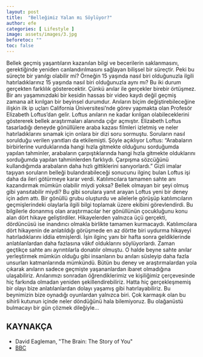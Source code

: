 ```yaml
---
layout: post
title:  "Belleğimiz Yalan mı Söylüyor?"
author: efe
categories: [ Lifestyle ]
image: assets/images/3.jpg
beforetoc: ""
toc: false
---
```

Bellek geçmiş yaşantıların kazanılan bilgi ve becerilerin saklanmasını, gerektiğinde yeniden canlandırılmasını sağlayan bilişsel bir süreçtir. Peki bu süreçte bir yanılgı olabilir mi? Örneğin 15 yaşında nasıl biri olduğunuzla ilgili hatırladıklarınız 15 yaşında nasıl biri olduğunuzla aynı mı? Bu iki durum gerçekten farklılık gösterecektir. Çünkü anılar ile gerçekler birebir örtüşmez. 
Bir anı yaşamınızdaki bir kesidin hassas bir video kaydı değil geçmiş zamana ait kırılgan bir beyinsel durumdur. Anıların biçim değiştirebileceğine ilişkin ilk ip uçları California 
Üniversitesi’nde görev yapmakta olan Profesör Elizabeth Loftus’dan gelir. Loftus anıların ne kadar kırılgan olabileceklerini göstererek bellek araştırmaları alanında çığır açmıştır. Elizabeth Loftus tasarladığı deneyde gönüllülere araba kazası filmleri izletmiş ve neler hatırladıklarını sınamak için onlara bir dizi soru sormuştu. Soruların nasıl sorulduğu verilen yanıtları da etkilemişti. Şöyle açıklıyor Loftus: “Arabaların birbirlerine vurduklarında hangi hızla gitmekte olduğunu sorduğumda yapılan tahminler, arabaların çarpıştıklarında hangi hızla gitmekte olduklarını sorduğumda yapılan tahminlerden farklıydı. Çarpışma sözcüğünü kullandığımda arabaların daha hızlı gittiklerini sanıyorlardı.” 
Gizli imalar taşıyan soruların belleği bulandırabileceği sonucunu ilginç bulan Loftus işi daha da ileri götürmeye karar verdi. Katılımcılara tamamen sahte anı kazandırmak mümkün olabilir miydi yoksa? Bellek olmayan bir şeyi olmuş gibi yansıtabilir miydi? Bu gibi sorulara yanıt arayan Loftus yeni bir deney için adım attı. Bir gönüllü grubu oluşturdu ve ailelerle görüşüp katılımcıların geçmişlerindeki olaylarla ilgili bilgi toplamak üzere ekibini görevlendirdi. Bu bilgilerle donanmış olan araştırmacılar her gönüllünün çocukluğunu konu alan dört hikaye geliştirdiler. Hikayelerden yalnızca üçü gerçekti, dördüncüsü ise inandırıcı olmakla birlikte tamamen kurmacaydı. Katılımcılara dört hikayenin de anlatıldığı görüşmede en az dörtte biri uydurma hikayeyi hatırladıklarını iddia etmişlerdi. İşin ilginç yanı bir hafta sonra geldiklerinde anlatılanlardan daha fazlasına vâkıf olduklarını söylüyorlardı. Zaman geçtikçe sahte anı ayrıntılarla donatılır olmuştu. O halde beyne sahte anılar yerleştirmek mümkün olduğu gibi insanların bu anıları süsleyip daha fazla unsurları katmanlarında mümkündü. 
Bütün bu deney ve araştırmalardan yola çıkarak anıların sadece geçmişte yaşananlardan ibaret olmadığına ulaşabiliriz. Anılarımızı sonradan öğrendiklerimiz ve kişiliğimiz çerçevesinde hiç farkında olmadan yeniden şekillendirebiliriz. Hatta hiç gerçekleşmemiş bir olayı bize anlatılanlardan dolayı yaşamış gibi hatırlayabiliriz. Bu beynimizin bize oynadığı oyunlardan yalnızca biri. Çok karmaşık olan bu sihirli kutunun içinde neler döndüğünü hala bilemiyoruz. Bu olağanüstü bulmacayı bir gün çözmek dileğiyle... 


## KAYNAKÇA
- David Eagleman, "The Brain: The Story of You"
- [BBC](bbc.com)
